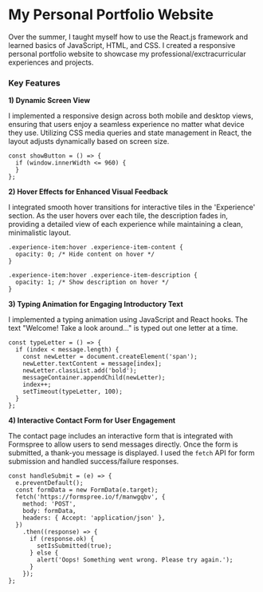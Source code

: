 
# My Personal Portfolio Website

Over the summer, I taught myself how to use the React.js framework and learned basics of JavaScript, HTML, and CSS. I created a responsive personal portfolio website to showcase my professional/exctracurricular experiences and projects.

### Key Features

**1) Dynamic Screen View**


I implemented a responsive design across both mobile and desktop views, ensuring that users enjoy a seamless experience no matter what device they use. Utilizing CSS media queries and state management in React, the layout adjusts dynamically based on screen size.

```
const showButton = () => {
  if (window.innerWidth <= 960) {
  } 
};
```
**2) Hover Effects for Enhanced Visual Feedback**

I integrated smooth hover transitions for interactive tiles in the 'Experience' section. As the user hovers over each tile, the description fades in, providing a detailed view of each experience while maintaining a clean, minimalistic layout.

```
.experience-item:hover .experience-item-content {
  opacity: 0; /* Hide content on hover */
}

.experience-item:hover .experience-item-description {
  opacity: 1; /* Show description on hover */
}
```

**3) Typing Animation for Engaging Introductory Text**

I implemented a typing animation using JavaScript and React hooks. The text "Welcome! Take a look around..." is typed out one letter at a time.
```
const typeLetter = () => {
  if (index < message.length) {
    const newLetter = document.createElement('span');
    newLetter.textContent = message[index];
    newLetter.classList.add('bold'); 
    messageContainer.appendChild(newLetter);
    index++;
    setTimeout(typeLetter, 100); 
  }
};
```
**4) Interactive Contact Form for User Engagement**

The contact page includes an interactive form that is integrated with Formspree to allow users to send messages directly. Once the form is submitted, a thank-you message is displayed. I used the `fetch` API for form submission and handled success/failure responses.

```
const handleSubmit = (e) => {
  e.preventDefault(); 
  const formData = new FormData(e.target);
  fetch('https://formspree.io/f/manwgqbv', {
    method: 'POST',
    body: formData,
    headers: { Accept: 'application/json' },
  })
    .then((response) => {
      if (response.ok) {
        setIsSubmitted(true); 
      } else {
        alert('Oops! Something went wrong. Please try again.');
      }
    });
};
```


